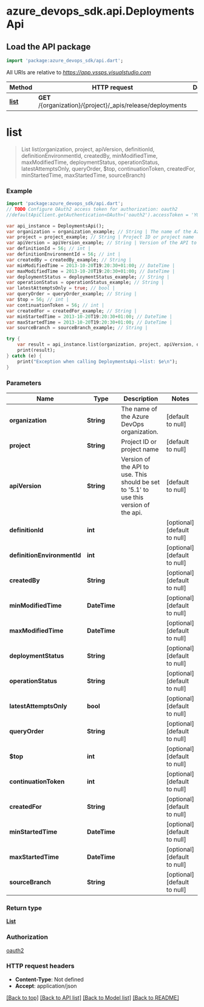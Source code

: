 # azure_devops_sdk.api.DeploymentsApi

## Load the API package
```dart
import 'package:azure_devops_sdk/api.dart';
```

All URIs are relative to *https://app.vssps.visualstudio.com*

Method | HTTP request | Description
------------- | ------------- | -------------
[**list**](DeploymentsApi.md#list) | **GET** /{organization}/{project}/_apis/release/deployments | 


# **list**
> List<Deployment> list(organization, project, apiVersion, definitionId, definitionEnvironmentId, createdBy, minModifiedTime, maxModifiedTime, deploymentStatus, operationStatus, latestAttemptsOnly, queryOrder, $top, continuationToken, createdFor, minStartedTime, maxStartedTime, sourceBranch)



### Example 
```dart
import 'package:azure_devops_sdk/api.dart';
// TODO Configure OAuth2 access token for authorization: oauth2
//defaultApiClient.getAuthentication<OAuth>('oauth2').accessToken = 'YOUR_ACCESS_TOKEN';

var api_instance = DeploymentsApi();
var organization = organization_example; // String | The name of the Azure DevOps organization.
var project = project_example; // String | Project ID or project name
var apiVersion = apiVersion_example; // String | Version of the API to use.  This should be set to '5.1' to use this version of the api.
var definitionId = 56; // int | 
var definitionEnvironmentId = 56; // int | 
var createdBy = createdBy_example; // String | 
var minModifiedTime = 2013-10-20T19:20:30+01:00; // DateTime | 
var maxModifiedTime = 2013-10-20T19:20:30+01:00; // DateTime | 
var deploymentStatus = deploymentStatus_example; // String | 
var operationStatus = operationStatus_example; // String | 
var latestAttemptsOnly = true; // bool | 
var queryOrder = queryOrder_example; // String | 
var $top = 56; // int | 
var continuationToken = 56; // int | 
var createdFor = createdFor_example; // String | 
var minStartedTime = 2013-10-20T19:20:30+01:00; // DateTime | 
var maxStartedTime = 2013-10-20T19:20:30+01:00; // DateTime | 
var sourceBranch = sourceBranch_example; // String | 

try { 
    var result = api_instance.list(organization, project, apiVersion, definitionId, definitionEnvironmentId, createdBy, minModifiedTime, maxModifiedTime, deploymentStatus, operationStatus, latestAttemptsOnly, queryOrder, $top, continuationToken, createdFor, minStartedTime, maxStartedTime, sourceBranch);
    print(result);
} catch (e) {
    print("Exception when calling DeploymentsApi->list: $e\n");
}
```

### Parameters

Name | Type | Description  | Notes
------------- | ------------- | ------------- | -------------
 **organization** | **String**| The name of the Azure DevOps organization. | [default to null]
 **project** | **String**| Project ID or project name | [default to null]
 **apiVersion** | **String**| Version of the API to use.  This should be set to &#39;5.1&#39; to use this version of the api. | [default to null]
 **definitionId** | **int**|  | [optional] [default to null]
 **definitionEnvironmentId** | **int**|  | [optional] [default to null]
 **createdBy** | **String**|  | [optional] [default to null]
 **minModifiedTime** | **DateTime**|  | [optional] [default to null]
 **maxModifiedTime** | **DateTime**|  | [optional] [default to null]
 **deploymentStatus** | **String**|  | [optional] [default to null]
 **operationStatus** | **String**|  | [optional] [default to null]
 **latestAttemptsOnly** | **bool**|  | [optional] [default to null]
 **queryOrder** | **String**|  | [optional] [default to null]
 **$top** | **int**|  | [optional] [default to null]
 **continuationToken** | **int**|  | [optional] [default to null]
 **createdFor** | **String**|  | [optional] [default to null]
 **minStartedTime** | **DateTime**|  | [optional] [default to null]
 **maxStartedTime** | **DateTime**|  | [optional] [default to null]
 **sourceBranch** | **String**|  | [optional] [default to null]

### Return type

[**List<Deployment>**](Deployment.md)

### Authorization

[oauth2](../README.md#oauth2)

### HTTP request headers

 - **Content-Type**: Not defined
 - **Accept**: application/json

[[Back to top]](#) [[Back to API list]](../README.md#documentation-for-api-endpoints) [[Back to Model list]](../README.md#documentation-for-models) [[Back to README]](../README.md)

